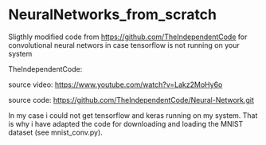 # NeuralNetworks_from_scratch
Sligthly modified code from https://github.com/TheIndependentCode  for convolutional neural networs in case tensorflow is not running on your system

TheIndependentCode:

source video: https://www.youtube.com/watch?v=Lakz2MoHy6o

source code: https://github.com/TheIndependentCode/Neural-Network.git

In my case i could not get tensorflow and keras running on my system. That is why i have adapted the code for downloading and loading the MNIST dataset (see mnist_conv.py).
